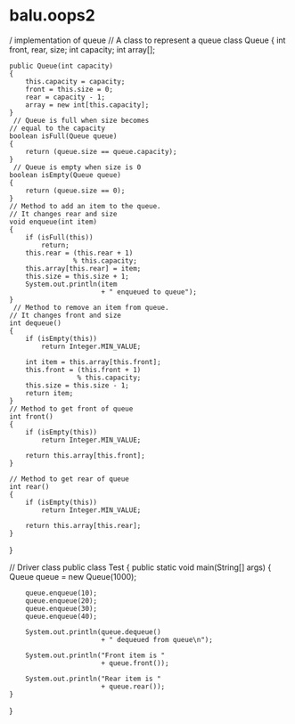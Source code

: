 # balu.oops2
/ implementation of queue
 // A class to represent a queue
class Queue {
    int front, rear, size;
    int capacity;
    int array[];
 
    public Queue(int capacity)
    {
        this.capacity = capacity;
        front = this.size = 0;
        rear = capacity - 1;
        array = new int[this.capacity];
    }
     // Queue is full when size becomes
    // equal to the capacity
    boolean isFull(Queue queue)
    {
        return (queue.size == queue.capacity);
    }
     // Queue is empty when size is 0
    boolean isEmpty(Queue queue)
    {
        return (queue.size == 0);
    } 
    // Method to add an item to the queue.
    // It changes rear and size
    void enqueue(int item)
    {
        if (isFull(this))
            return;
        this.rear = (this.rear + 1)
                    % this.capacity;
        this.array[this.rear] = item;
        this.size = this.size + 1;
        System.out.println(item
                           + " enqueued to queue");
    }
     // Method to remove an item from queue.
    // It changes front and size
    int dequeue()
    {
        if (isEmpty(this))
            return Integer.MIN_VALUE;
 
        int item = this.array[this.front];
        this.front = (this.front + 1)
                     % this.capacity;
        this.size = this.size - 1;
        return item;
    } 
    // Method to get front of queue
    int front()
    {
        if (isEmpty(this))
            return Integer.MIN_VALUE;
 
        return this.array[this.front];
    }
 
    // Method to get rear of queue
    int rear()
    {
        if (isEmpty(this))
            return Integer.MIN_VALUE;
 
        return this.array[this.rear];
    }
}
 
// Driver class
public class Test {
    public static void main(String[] args)
    {
        Queue queue = new Queue(1000);
 
        queue.enqueue(10);
        queue.enqueue(20);
        queue.enqueue(30);
        queue.enqueue(40);
 
        System.out.println(queue.dequeue()
                           + " dequeued from queue\n");
 
        System.out.println("Front item is "
                           + queue.front());
 
        System.out.println("Rear item is "
                           + queue.rear());
    }
}
